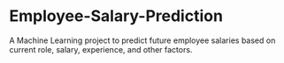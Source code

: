 # Employee-Salary-Prediction
A Machine Learning project to predict future employee salaries based on current role, salary, experience, and other factors.
